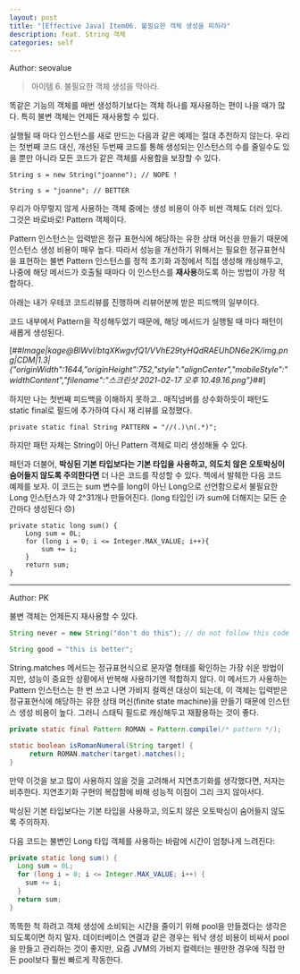 ```yaml
---
layout: post
title: "[Effective Java] Item06. 불필요한 객체 생성을 피하라"
description: feat. String 객체
categories: self
---
```


Author: seovalue

> 아이템 6. 불필요한 객체 생성을 막아라.

똑같은 기능의 객체를 매번 생성하기보다는 객체 하나를 재사용하는 편이 나을 때가 많다. 특히 불변 객체는 언제든 재사용할 수 있다.

실행될 때 마다 인스턴스를 새로 만드는 다음과 같은 예제는 절대 추천하지 않는다. 우리는 첫번째 코드 대신, 개선된 두번째 코드를 통해 생성되는 인스턴스의 수를 줄일수도 있을 뿐만 아니라 모든 코드가 같은 객체를 사용함을 보장할 수 있다.

```
String s = new String("joanne"); // NOPE !

String s = "joanne"; // BETTER
```

우리가 아무렇지 않게 사용하는 객체 중에는 생성 비용이 아주 비싼 객체도 더러 있다. 그것은 바로바로! Pattern 객체이다.

Pattern 인스턴스는 입력받은 정규 표현식에 해당하는 유한 상태 머신을 만들기 때문에 인스턴스 생성 비용이 매우 높다. 따라서 성능을 개선하기 위해서는 필요한 정규표현식을 표현하는 불변 Pattern 인스턴스를 정적 초기화 과정에서 직접 생성해 캐싱해두고, 나중에 해당 메서드가 호출될 때마다 이 인스턴스를 **재사용**하도록 하는 방법이 가장 적합하다.

아래는 내가 우테코 코드리뷰를 진행하며 리뷰어분께 받은 피드백의 일부이다.

코드 내부에서 Pattern을 작성해두었기 때문에, 해당 메서드가 실행될 때 마다 패턴이 새롭게 생성된다.

[##_Image|kage@BlWvl/btqXKwgvfQ1/VVhE29tyHQdRAEUhDN6e2K/img.png|CDM|1.3|{"originWidth":1644,"originHeight":752,"style":"alignCenter","mobileStyle":"widthContent","filename":"스크린샷 2021-02-17 오후 10.49.16.png"}_##]

하지만 나는 첫번째 피드백을 이해하지 못하고.. 매직넘버를 상수화하듯이 패턴도 static final로 필드에 추가하여 다시 재 리뷰를 요청했다.

```
private static final String PATTERN = "//(.)\n(.*)";
```

하지만 패턴 자체는 String이 아닌 Pattern 객체로 미리 생성해둘 수 있다.

패턴과 더불어, **박싱된 기본 타입보다는 기본 타입을 사용하고, 의도치 않은 오토박싱이 숨어들지 않도록 주의한다면** 더 나은 코드를 작성할 수 있다. 책에서 발췌한 다음 코드 예제를 보자. 이 코드는 sum 변수를 long이 아닌 Long으로 선언함으로서 불필요한 Long 인스턴스가 약 2^31개나 만들어진다. (long 타입인 i가 sum에 더해지는 모든 순간마다 생성된다 😞)

```
private static long sum() {
    Long sum = 0L;
    for (long i = 0; i <= Integer.MAX_VALUE; i++){
        sum += i;
    }
    return sum;
}
```

-----

Author: PK

불변 객체는 언제든지 재사용할 수 있다.

```java
String never = new String("don't do this"); // do not follow this code

String good = "this is better";
```

String.matches 메서드는 정규표현식으로 문자열 형태를 확인하는 가장 쉬운 방법이지만, 성능이 중요한 상황에서 반복해 사용하기엔 적합하지 않다. 이 메서드가 사용하는 Pattern 인스턴스는 한 번 쓰고 나면 가비지 컬렉션 대상이 되는데, 이 객체는 입력받은 정규표현식에 해당하는 유한 상태 머신(finite state machine)을 만들기 때문에 인스턴스 생성 비용이 높다. 그러니 스태틱 필드로 캐싱해두고 재활용하는 것이 좋다.

```java
private static final Pattern ROMAN = Pattern.compile(/* pattern */);

static boolean isRomanNumeral(String target) {
	 return ROMAN.matcher(target).matches();
}
```

만약 이것을 보고 많이 사용하지 않을 것을 고려해서 지연초기화를 생각했다면, 저자는 비추한다. 지연초기화 구현의 복잡함에 비해 성능적 이점이 그리 크지 않아서다.

박싱된 기본 타입보다는 기본 타입을 사용하고, 의도치 않은 오토박싱이 숨어들지 않도록 주의하자.

다음 코드는 불변인 Long 타입 객체를 사용하는 바람에 시간이 엄청나게 느려진다:

```java
private static long sum() {
  Long sum = 0L;
  for (long i = 0; i <= Integer.MAX_VALUE; i++) {
    sum += i;
  }
  return sum;
}
```

똑똑한 척 하려고 객체 생성에 소비되는 시간을 줄이기 위해 pool을 만들겠다는 생각은 되도록이면 하지 말자. 데이터베이스 연결과 같은 경우는 워낙 생성 비용이 비싸서 pool을 만들고 관리하는 것이 좋지만, 요즘 JVM의 가비지 컬렉터는 웬만한 경우에 직접 만든 pool보다 훨씬 빠르게 작동한다.
